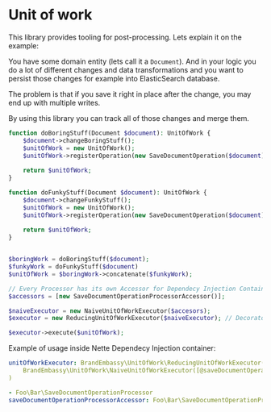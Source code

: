 # Unit of work

This library provides tooling for post-processing. Lets explain it on the example:

You have some domain entity (lets call it a `Document`). And in your logic you do a lot of
different changes and data transformations and you want to persist those changes
for example into ElasticSearch database. 

The problem is that if you save it right in place after the change, you may end up 
with multiple writes.

By using this library you can track all of those changes and merge them.

```php
function doBoringStuff(Document $document): UnitOfWork {
	$document->changeBoringStuff();
	$unitOfWork = new UnitOfWork();
	$unitOfWork->registerOperation(new SaveDocumentOperation($document));
	
	return $unitOfWork;
}

function doFunkyStuff(Document $document): UnitOfWork {
	$document->changeFunkyStuff();
	$unitOfWork = new UnitOfWork();
	$unitOfWork->registerOperation(new SaveDocumentOperation($document));
	
	return $unitOfWork; 
}


$boringWork = doBoringStuff($document);
$funkyWork = doFunkyStuff($document)
$unitOfWork = $boringWork->concatenate($funkyWork);

// Every Processor has its own Accessor for Dependecy Injection Container
$accessors = [new SaveDocumentOperationProcessorAccessor()]; 

$naiveExecutor = new NaiveUnitOfWorkExecutor($accesors);
$executor = new ReducingUnitOfWorkExecutor($naiveExecutor); // Decorator pattern to separate merging logic

$executor->execute($unitOfWork);
```

Example of usage inside Nette Dependecy Injection container:
```yaml
unitOfWorkExecutor: BrandEmbassy\UnitOfWork\ReducingUnitOfWorkExecutor(
    BrandEmbassy\UnitOfWork\NaiveUnitOfWorkExecutor([@saveDocumentOperationProcessorAccessor])
)

- Foo\Bar\SaveDocumentOperationProcessor
saveDocumentOperationProcessorAccessor: Foo\Bar\SaveDocumentOperationProcessorAccessor
```
